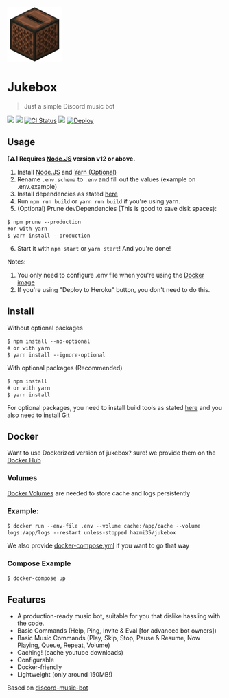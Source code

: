 ![](.github/images/jukebox.png)
# Jukebox
> Just a simple Discord music bot

<a href='https://discordapp.com/oauth2/authorize?client_id=698573904129818624&permissions=53857345&scope=bot'><img src="https://img.shields.io/static/v1?label=Invite%20Me&message=Jukebox%239319&plastic&color=7289DA&logo=discord"></a>
<a href='https://hub.docker.com/r/hazmi35/jukebox' alt="Available on Docker Hub"><img src="https://badgen.net/docker/size/hazmi35/jukebox/latest/amd64"></a>
<a href='https://github.com/Hazmi35/jukebox/actions?query=workflow%3A%22Lint+code+%26+compile+test%22'><img src='https://github.com/Hazmi35/jukebox/workflows/Lint%20code%20&%20compile%20test/badge.svg' alt='CI Status' /></a>
<img src="https://badgen.net/badge/icon/typescript?icon=typescript&label">
<a href="https://heroku.com/deploy"><img src="https://www.herokucdn.com/deploy/button.svg" alt="Deploy"></a>

## Usage

**[⚠] Requires [Node.JS](https://nodejs.org) version v12 or above.**

1. Install [Node.JS](https://nodejs.org) and [Yarn (Optional)](https://yarnpkg.com)
2. Rename `.env.schema` to `.env` and fill out the values (example on .env.example)
3. Install dependencies as stated [here](https://github.com/Hazmi35/jukebox#install)
4. Run `npm run build` or `yarn run build` if you're using yarn.
5. (Optional) Prune devDependencies (This is good to save disk spaces):
```shell script
$ npm prune --production
#or with yarn
$ yarn install --production
```
6. Start it with `npm start` or `yarn start`! And you're done!

Notes: 
1. You only need to configure .env file when you're using the [Docker image](https://github.com/Hazmi35/jukebox#Docker)
2. If you're using "Deploy to Heroku" button, you don't need to do this.

## Install

Without optional packages
```shell script
$ npm install --no-optional
# or with yarn
$ yarn install --ignore-optional
```

With optional packages (Recommended)

```shell script
$ npm install
# or with yarn
$ yarn install
```
For optional packages, you need to install build tools as stated [here](https://github.com/nodejs/node-gyp#installation) and you also need to install [Git](https://git-scm.com/)

## Docker
Want to use Dockerized version of jukebox? sure! we provide them on the [Docker Hub](https://hub.docker.com/r/hazmi35/jukebox)

### Volumes
[Docker Volumes](https://docs.docker.com/storage/volumes/) are needed to store cache and logs persistently

### Example:
```shell
$ docker run --env-file .env --volume cache:/app/cache --volume logs:/app/logs --restart unless-stopped hazmi35/jukebox
```
We also provide [docker-compose.yml](docker-compose.yml) if you want to go that way

### Compose Example
```
$ docker-compose up
```

## Features
- A production-ready music bot, suitable for you that dislike hassling with the code.
- Basic Commands (Help, Ping, Invite & Eval [for advanced bot owners])
- Basic Music Commands (Play, Skip, Stop, Pause & Resume, Now Playing, Queue, Repeat, Volume)
- Caching! (cache youtube downloads)
- Configurable
- Docker-friendly
- Lightweight (only around 150MB!)

Based on [discord-music-bot](https://github.com/iCrawl/discord-music-bot)
